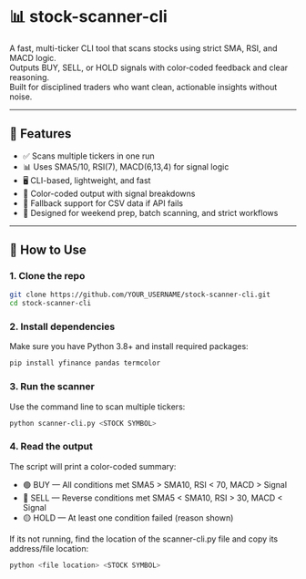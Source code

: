 # 📊 stock-scanner-cli

A fast, multi-ticker CLI tool that scans stocks using strict SMA, RSI, and MACD logic.  
Outputs BUY, SELL, or HOLD signals with color-coded feedback and clear reasoning.  
Built for disciplined traders who want clean, actionable insights without noise.

---

## 🔧 Features

- ✅ Scans multiple tickers in one run  
- 📊 Uses SMA5/10, RSI(7), MACD(6,13,4) for signal logic  
- 🖥️ CLI-based, lightweight, and fast  
- 🎨 Color-coded output with signal breakdowns  
- 📁 Fallback support for CSV data if API fails  
- 🧠 Designed for weekend prep, batch scanning, and strict workflows

---

## 🚀 How to Use

### 1. Clone the repo

```bash
git clone https://github.com/YOUR_USERNAME/stock-scanner-cli.git
cd stock-scanner-cli
```

### 2. Install dependencies
Make sure you have Python 3.8+ and install required packages:

```bash
pip install yfinance pandas termcolor
```

### 3. Run the scanner
Use the command line to scan multiple tickers:
```bash
python scanner-cli.py <STOCK SYMBOL>
```

### 4. Read the output
The script will print a color-coded summary:
- 🟢 BUY — All conditions met
SMA5 > SMA10, RSI < 70, MACD > Signal
- 🔴 SELL — Reverse conditions met
SMA5 < SMA10, RSI > 30, MACD < Signal
- 🟡 HOLD — At least one condition failed (reason shown)


If its not running, find the location of the scanner-cli.py file and copy its address/file location:
```bash
python <file location> <STOCK SYMBOL>
```





